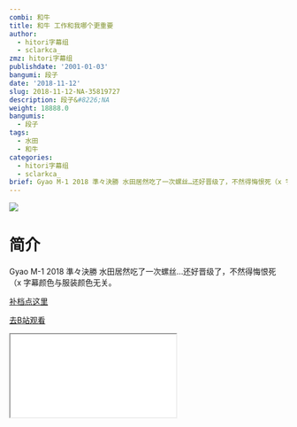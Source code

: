 ```yaml
---
combi: 和牛
title: 和牛 工作和我哪个更重要
author:
  - hitori字幕组
  - sclarkca_
zmz: hitori字幕组
publishdate: '2001-01-03'
bangumi: 段子
date: '2018-11-12'
slug: 2018-11-12-NA-35819727
description: 段子&#8226;NA
weight: 18888.0
bangumis:
  - 段子
tags:
  - 水田
  - 和牛
categories:
  - hitori字幕组
  - sclarkca_
brief: Gyao M-1 2018 準々決勝 水田居然吃了一次螺丝…还好晋级了，不然得悔恨死（x 字幕颜色与服装颜色无关。
---
```

![](https://i.imgur.com/aoJvgsS.jpg)
# 简介  
Gyao M-1 2018 準々決勝
水田居然吃了一次螺丝…还好晋级了，不然得悔恨死（x
字幕颜色与服装颜色无关。  

[补档点这里](/lost_found/190226-NA-m1/)

[去B站观看](https://www.bilibili.com/video/av35819727/)
<div class ="resp-container"><iframe class="testiframe" src="//player.bilibili.com/player.html?aid=35819727"", scrolling="no", allowfullscreen="true" > </iframe></div> 
